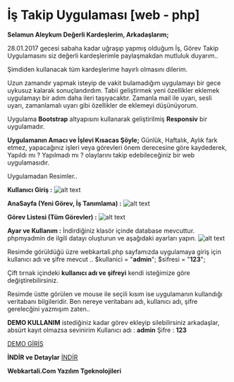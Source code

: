# İş Takip Uygulaması [web - php]

**Selamun Aleykum Değerli Kardeşlerim, Arkadaşlarım;**

28.01.2017 gecesi sabaha kadar uğraşıp yapmış olduğum İş, Görev Takip Uygulamasını siz değerli kardeşlerimle paylaşmakdan mutluluk duyarım..

Şimdiden kullanacak tüm kardeşlerime hayırlı olmasını dilerim.

Uzun zamandır yapmak isteyip de vakit bulamadığım uygulamayı bir gece uykusuz kalarak sonuçlandırdım. Tabii geliştirmek yeni özellikler eklemek uygulamayı bir adım daha ileri taşıyacaktır. Zamanla mail ile uyarı, sesli uyarı, zamanlamalı uyarı gibi özellikler de eklemeyi düşünüyorum.

Uygulama **Bootstrap** altyapısını kullanarak geliştirilmiş **Responsiv** bir uygulamadır.


**Uygulamanın Amacı ve İşlevi Kısacas Şöyle;**
Günlük, Haftalık, Aylık fark etmez, yapacağınız işleri veya görevleri önem derecesine göre kaydederek, Yapıldı mı ? Yapılmadı mı ? olaylarını takip edebileceğiniz bir web uygulamasıdır.

Uygulamadan Resimler..

**Kullanıcı Giriş :**
![alt text](http://i.hizliresim.com/r6GVQ1.png)


**AnaSayfa (Yeni Görev, İş Tanımlama) :**
![alt text](http://i.hizliresim.com/Pnjoq7.png)

**Görev Listesi (Tüm Görevler) :**
![alt text](http://i.hizliresim.com/ZMlVDz.png)




**Ayar ve Kullanım :**
İndirdiğiniz klasör içinde database mevcuttur. phpmyadmin de ilgili datayı oluşturun ve aşağıdaki ayarları yapın.
![alt text](http://i.hizliresim.com/jXdj5D.png)



Resimde görüldüğü üzre webkartali.php sayfamızda uygulamaya giriş için kullanıcı adı ve şifre mevcut ..
$kullanici = "**admin**";
$sifresi = "**123**";

Çift tırnak içindeki **kullanıcı adı ve şifreyi** kendi isteğimize göre değiştirebilirsiniz.

Resimde üstte görülen ve mouse ile seçili kısım ise uygulamanın kullandığı veritabanı bilgileridir.
Ben nereye veritabanı adı, kullanıcı adı, şifre gerelecğini yazmışım zaten..


**DEMO KULLANIM**
istediğiniz kadar görev ekleyip silebilirsiniz arkadaşlar, absürt kayıt olmazsa sevinirim 
Kullanıcı adı : **admin**
Şifre : **123**

<a href="http://webkartali.com/task/index.php" target="_blank">DEMO GİRİŞ</a>



**İNDİR ve Detaylar**
<a href="http://webkartali.com/task/cw_task.rar" target="_blank">İNDİR</a>




**Webkartali.Com  Yazılım Tgeknolojileri**
